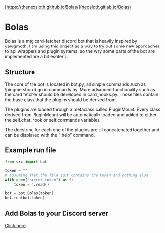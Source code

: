 [https://theneosloth.github.io/Bolas/](neosloth.gitlab.io/Bolas)

# Bolas

Bolas is a mtg card-fetcher discord bot that is heavily inspired by [yawgmoth](https://github.com/Lerker3/yawgmoth). I am using this project as a way to try out some new approaches to api wrappers and plugin systems, so the way some parts of the bot are implemented are a bit esoteric.

## Structure

The core of the bot is located in bot.py, all simple commands such as !pingme should go in commands.py. More advanced functionality such as the card fetcher should be developed in card_hooks.py. Those files contain the base class that the plugins should be derived from.

The plugins are loaded through a metaclass called PluginMount. Every class derived from PluginMount will be automatically loaded and added to either the self.chat_hook or self.commands variables.

The docstring for each one of the plugins are all concatenated together and can be displayed with the “!help” command.

## Example run file
```python
from src import bot

token = ""
# Assuming that the file just contains the token and nothing else
with open("secret_token") as f:
    token = f.read()

bot = bot.Bolas(token)
bot.run(bot.token)
```

## Add Bolas to your Discord server

[Click here](https://discordapp.com/oauth2/authorize?client_id=245372541915365377&scope=bot&permissions=0)
